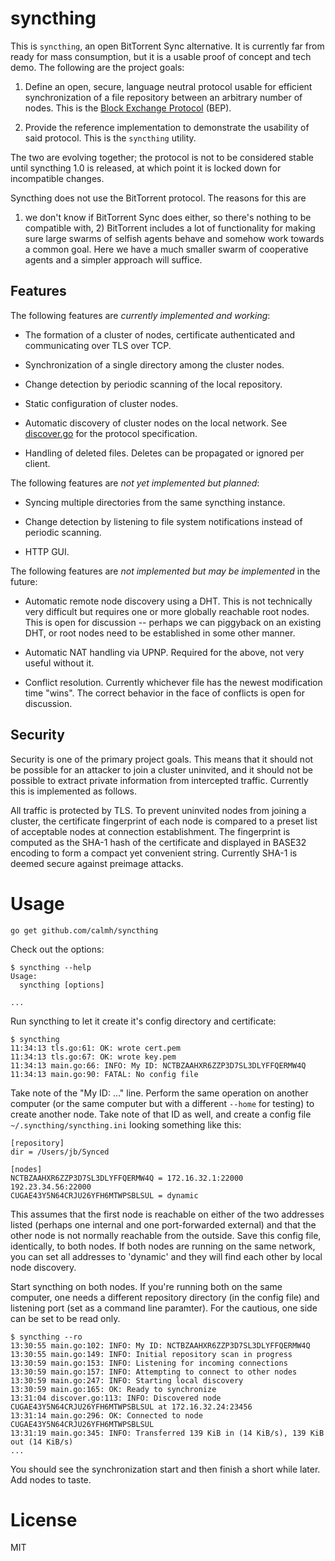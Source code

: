 syncthing
=========

This is `syncthing`, an open BitTorrent Sync alternative. It is
currently far from ready for mass consumption, but it is a usable proof
of concept and tech demo. The following are the project goals:

 1. Define an open, secure, language neutral protocol usable for
    efficient synchronization of a file repository between an arbitrary
    number of nodes. This is the [Block Exchange
    Protocol](https://github.com/calmh/syncthing/blob/master/protocol/PROTOCOL.md)
    (BEP).

 2. Provide the reference implementation to demonstrate the usability of
    said protocol. This is the `syncthing` utility.

The two are evolving together; the protocol is not to be considered
stable until syncthing 1.0 is released, at which point it is locked down
for incompatible changes.

Syncthing does not use the BitTorrent protocol. The reasons for this are
1) we don't know if BitTorrent Sync does either, so there's nothing to
be compatible with, 2) BitTorrent includes a lot of functionality for
making sure large swarms of selfish agents behave and somehow work
towards a common goal. Here we have a much smaller swarm of cooperative
agents and a simpler approach will suffice.

Features
--------

The following features are _currently implemented and working_:

 * The formation of a cluster of nodes, certificate authenticated and
   communicating over TLS over TCP.

 * Synchronization of a single directory among the cluster nodes.

 * Change detection by periodic scanning of the local repository.

 * Static configuration of cluster nodes.

 * Automatic discovery of cluster nodes on the local network. See
   [discover.go](https://github.com/calmh/syncthing/blob/master/discover/discover.go)
   for the protocol specification.

 * Handling of deleted files. Deletes can be propagated or ignored per
   client.

The following features are _not yet implemented but planned_:

 * Syncing multiple directories from the same syncthing instance.

 * Change detection by listening to file system notifications instead of
   periodic scanning.

 * HTTP GUI.

The following features are _not implemented but may be implemented_ in
the future:

 * Automatic remote node discovery using a DHT. This is not technically
   very difficult but requires one or more globally reachable root
   nodes. This is open for discussion -- perhaps we can piggyback on an
   existing DHT, or root nodes need to be established in some other
   manner.

 * Automatic NAT handling via UPNP. Required for the above, not very
   useful without it.

 * Conflict resolution. Currently whichever file has the newest
   modification time "wins". The correct behavior in the face of
   conflicts is open for discussion.

Security
--------

Security is one of the primary project goals. This means that it should
not be possible for an attacker to join a cluster uninvited, and it
should not be possible to extract private information from intercepted
traffic. Currently this is implemented as follows.

All traffic is protected by TLS. To prevent uninvited nodes from joining
a cluster, the certificate fingerprint of each node is compared to a
preset list of acceptable nodes at connection establishment. The
fingerprint is computed as the SHA-1 hash of the certificate and
displayed in BASE32 encoding to form a compact yet convenient string.
Currently SHA-1 is deemed secure against preimage attacks.

Usage
=====

`go get github.com/calmh/syncthing`

Check out the options:

```
$ syncthing --help
Usage:
  syncthing [options]

...
```

Run syncthing to let it create it's config directory and certificate:

```
$ syncthing
11:34:13 tls.go:61: OK: wrote cert.pem
11:34:13 tls.go:67: OK: wrote key.pem
11:34:13 main.go:66: INFO: My ID: NCTBZAAHXR6ZZP3D7SL3DLYFFQERMW4Q
11:34:13 main.go:90: FATAL: No config file
```

Take note of the "My ID: ..." line. Perform the same operation on
another computer (or the same computer but with a different `--home` for
testing) to create another node. Take note of that ID as well, and
create a config file `~/.syncthing/syncthing.ini` looking something like
this:

```
[repository]
dir = /Users/jb/Synced

[nodes]
NCTBZAAHXR6ZZP3D7SL3DLYFFQERMW4Q = 172.16.32.1:22000 192.23.34.56:22000
CUGAE43Y5N64CRJU26YFH6MTWPSBLSUL = dynamic
```

This assumes that the first node is reachable on either of the two
addresses listed (perhaps one internal and one port-forwarded external)
and that the other node is not normally reachable from the outside. Save
this config file, identically, to both nodes. If both nodes are running
on the same network, you can set all addresses to 'dynamic' and they
will find each other by local node discovery.

Start syncthing on both nodes. If you're running both on the same
computer, one needs a different repository directory (in the config
file) and listening port (set as a command line paramter). For the
cautious, one side can be set to be read only.

```
$ syncthing --ro
13:30:55 main.go:102: INFO: My ID: NCTBZAAHXR6ZZP3D7SL3DLYFFQERMW4Q
13:30:55 main.go:149: INFO: Initial repository scan in progress
13:30:59 main.go:153: INFO: Listening for incoming connections
13:30:59 main.go:157: INFO: Attempting to connect to other nodes
13:30:59 main.go:247: INFO: Starting local discovery
13:30:59 main.go:165: OK: Ready to synchronize
13:31:04 discover.go:113: INFO: Discovered node CUGAE43Y5N64CRJU26YFH6MTWPSBLSUL at 172.16.32.24:23456
13:31:14 main.go:296: OK: Connected to node CUGAE43Y5N64CRJU26YFH6MTWPSBLSUL
13:31:19 main.go:345: INFO: Transferred 139 KiB in (14 KiB/s), 139 KiB out (14 KiB/s)
...
```
You should see the synchronization start and then finish a short while
later. Add nodes to taste.

License
=======

MIT

